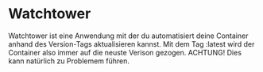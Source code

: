 # Watchtower

Watchtower ist eine Anwendung mit der du automatisiert deine Container anhand des Version-Tags aktualisieren kannst.
Mit dem Tag :latest wird der Container also immer auf die neuste Verison gezogen. 
ACHTUNG! Dies kann natürlich zu Problemem führen.